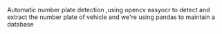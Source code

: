 Automatic number plate detection ,using opencv easyocr to detect and extract the number plate of vehicle and we're using pandas to maintain a database 
